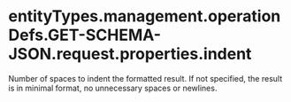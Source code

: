 # entityTypes.management.operationDefs.GET-SCHEMA-JSON.request.properties.indent

Number of spaces to indent the formatted result. If not specified, the result is in minimal format, no unnecessary spaces or newlines.

